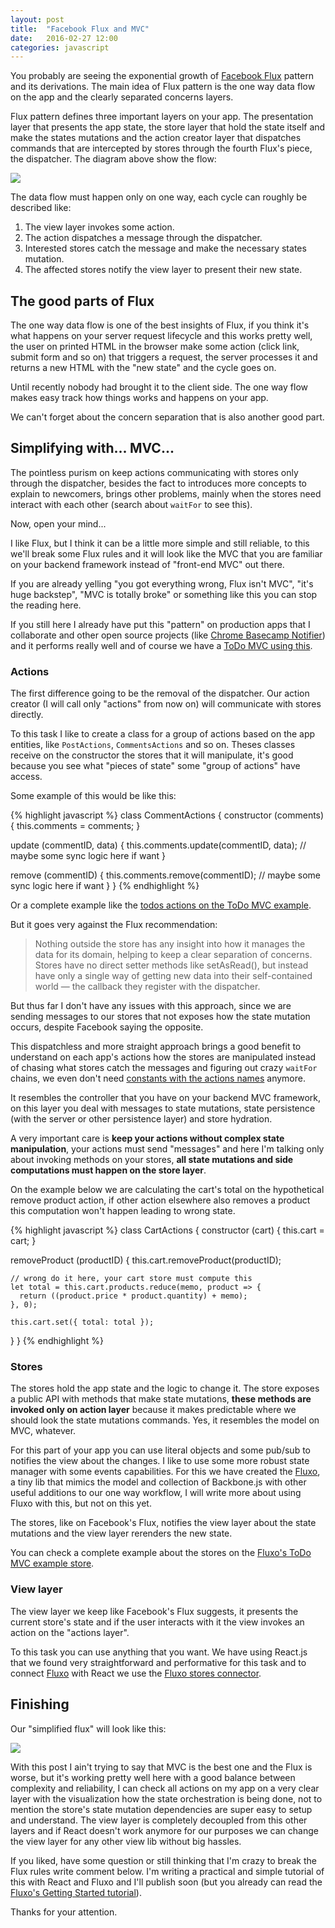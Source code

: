 ```yaml
---
layout: post
title:  "Facebook Flux and MVC"
date:   2016-02-27 12:00
categories: javascript
---
```


You probably are seeing the exponential growth of [Facebook Flux](https://facebook.github.io/flux/) pattern and its derivations. The main idea of Flux pattern is the one way data flow on the app and the clearly separated concerns layers.

Flux pattern defines three important layers on your app. The presentation layer that presents the app state, the store layer that hold the state itself and make the states mutations and the action creator layer that dispatches commands that are intercepted by stores through the fourth Flux's piece, the dispatcher. The diagram above show the flow:

<div class="image-container">
  <a href="https://s3-us-west-2.amazonaws.com/samuel-blog/flux-explain.png" target="_blank">
    <img src="https://s3-us-west-2.amazonaws.com/samuel-blog/flux-explain.png" class="image-with-shadow half-image" />
  </a>
</div>

The data flow must happen only on one way, each cycle can roughly be described like:

1. The view layer invokes some action.
2. The action dispatches a message through the dispatcher.
3. Interested stores catch the message and make the necessary states mutation.
4. The affected stores notify the view layer to present their new state.

## The good parts of Flux

The one way data flow is one of the best insights of Flux, if you think it's what happens on your server request lifecycle and this works pretty well, the user on printed HTML in the browser make some action (click link, submit form and so on) that triggers a request, the server processes it and returns a new HTML with the "new state" and the cycle goes on.

Until recently nobody had brought it to the client side. The one way flow makes easy track how things works and happens on your app.

We can't forget about the concern separation that is also another good part.

## Simplifying with... MVC...

The pointless purism on keep actions communicating with stores only through the dispatcher, besides the fact to introduces more concepts to explain to newcomers, brings other problems, mainly when the stores need interact with each other (search about `waitFor` to see this).

Now, open your mind...

I like Flux, but I think it can be a little more simple and still reliable, to this we'll break some Flux rules and it will look like the MVC that you are familiar on your backend framework instead of "front-end MVC" out there.

If you are already yelling "you got everything wrong, Flux isn't MVC", "it's huge backstep", "MVC is totally broke" or something like this you can stop the reading here.

If you still here I already have put this "pattern" on production apps that I collaborate and other open source projects (like [Chrome Basecamp Notifier](https://github.com/samuelsimoes/chrome-basecamp-notifier)) and it performs really well and of course we have a [ToDo MVC using this](https://github.com/samuelsimoes/todomvc-fluxo).

### Actions

The first difference going to be the removal of the dispatcher. Our action creator (I will call only "actions" from now on) will communicate with stores directly.

To this task I like to create a class for a group of actions based on the app entities, like `PostActions`, `CommentsActions` and so on. Theses classes receive on the constructor the stores that it will manipulate, it's good because you see what "pieces of state" some "group of actions" have access.

Some example of this would be like this:

{% highlight javascript %}
class CommentActions {
  constructor (comments) {
    this.comments = comments;
  }

  update (commentID, data) {
    this.comments.update(commentID, data);
    // maybe some sync logic here if want
  }

  remove (commentID) {
    this.comments.remove(commentID);
    // maybe some sync logic here if want
  }
}
{% endhighlight %}

Or a complete example like the [todos actions on the ToDo MVC example](https://github.com/samuelsimoes/todomvc-fluxo/blob/master/src/actions/todos_actions.js).

But it goes very against the Flux recommendation:

>Nothing outside the store has any insight into how it manages the data for its domain, helping to keep a clear separation of concerns. Stores have no direct setter methods like setAsRead(), but instead have only a single way of getting new data into their self-contained world — the callback they register with the dispatcher.

But thus far I don't have any issues with this approach, since we are sending messages to our stores that not exposes how the state mutation occurs, despite Facebook saying the opposite.

This dispatchless and more straight approach brings a good benefit to understand on each app's actions how the stores are manipulated instead of chasing what stores catch the messages and figuring out crazy `waitFor` chains, we even don't need [constants with the actions names](https://github.com/facebook/flux/blob/1beef2f8a216d85cc1c25ac39182ab01aee022d3/examples/flux-chat/js/constants/ChatConstants.js#L17-L22) anymore.

It resembles the controller that you have on your backend MVC framework, on this layer you deal with messages to state mutations, state persistence (with the server or other persistence layer) and store hydration.

A very important care is **keep your actions without complex state manipulation**, your actions must send "messages" and here I'm talking only about invoking methods on your stores, **all state mutations and side computations must happen on the store layer**.

On the example below we are calculating the cart's total on the hypothetical remove product action, if other action elsewhere also removes a product this computation won't happen leading to wrong state.

{% highlight javascript %}
class CartActions {
  constructor (cart) {
    this.cart = cart;
  }

  removeProduct (productID) {
    this.cart.removeProduct(productID);

    // wrong do it here, your cart store must compute this
    let total = this.cart.products.reduce(memo, product => {
      return ((product.price * product.quantity) + memo);
    }, 0);

    this.cart.set({ total: total });
  }
}
{% endhighlight %}

### Stores

The stores hold the app state and the logic to change it. The store exposes a public API with methods that make state mutations, **these methods are invoked only on action layer** because it makes predictable where we should look the state mutations commands. Yes, it resembles the model on MVC, whatever.

For this part of your app you can use literal objects and some pub/sub to notifies the view about the changes. I like to use some more robust state manager with some events capabilities. For this we have created the [Fluxo](https://github.com/fluxo-js/fluxo), a tiny lib that mimics the model and collection of Backbone.js with other useful additions to our one way workflow, I will write more about using Fluxo with this, but not on this yet.

The stores, like on Facebook's Flux, notifies the view layer about the state mutations and the view layer rerenders the new state.

You can check a complete example about the stores on the [Fluxo's ToDo MVC example store](https://github.com/samuelsimoes/todomvc-fluxo/blob/master/src/stores/todos_store.js).

### View layer

The view layer we keep like Facebook's Flux suggests, it presents the current store's state and if the user interacts with it the view invokes an action on the "actions layer".

To this task you can use anything that you want. We have using React.js that we found very straightforward and performative for this task and to connect [Fluxo](https://github.com/fluxo-js/fluxo) with React we use the [Fluxo stores connector](https://github.com/fluxo-js/fluxo-react-connect-stores).

## Finishing

Our "simplified flux" will look like this:

<div class="image-container">
  <a href="https://s3-us-west-2.amazonaws.com/samuel-blog/simplified-flux.png" target="_blank">
    <img src="https://s3-us-west-2.amazonaws.com/samuel-blog/simplified-flux.png" class="image-with-shadow half-image" />
  </a>
</div>

With this post I ain't trying to say that MVC is the best one and the Flux is worse, but it's working pretty well here with a good balance between complexity and reliability, I can check all actions on my app on a very clear layer with the visualization how the state orchestration is being done, not to mention the store's state mutation dependencies are super easy to setup and understand. The view layer is completely decoupled from this other layers and if React doesn't work anymore for our purposes we can change the view layer for any other view lib without big hassles.

If you liked, have some question or still thinking that I'm crazy to break the Flux rules write comment below. I'm writing a practical and simple tutorial of this with React and Fluxo and I'll publish soon (but you already can read the [Fluxo's  Getting Started tutorial](https://github.com/fluxo-js/fluxo/wiki/Getting-Started)).

Thanks for your attention.
